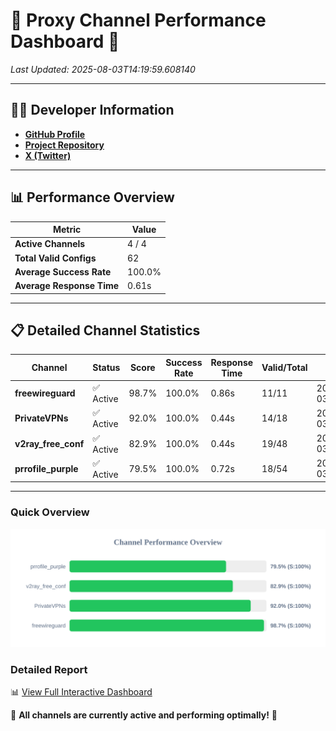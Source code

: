 # 🌟 Proxy Channel Performance Dashboard 🌟

_Last Updated: 2025-08-03T14:19:59.608140_

---

## 👩‍💻 Developer Information

- **[GitHub Profile](https://github.com/4n0nymou3)**  
- **[Project Repository](https://github.com/4n0nymou3/multi-proxy-config-fetcher)**  
- **[X (Twitter)](https://x.com/4n0nymou3)**  

---

## 📊 Performance Overview

| Metric                | Value       |
|-----------------------|-------------|
| **Active Channels**   | 4 / 4       |
| **Total Valid Configs** | 62          |
| **Average Success Rate** | 100.0%      |
| **Average Response Time** | 0.61s       |

---

## 📋 Detailed Channel Statistics

| Channel          | Status     | Score  | Success Rate | Response Time | Valid/Total | Last Success               |
|------------------|------------|--------|--------------|---------------|-------------|----------------------------|
| **freewireguard**  | ✅ Active  | 98.7%  | 100.0% | 0.86s         | 11/11       | 2025-08-03T14:19:59.606410 |
| **PrivateVPNs**  | ✅ Active  | 92.0%  | 100.0% | 0.44s         | 14/18       | 2025-08-03T14:19:58.725481 |
| **v2ray_free_conf**  | ✅ Active  | 82.9%  | 100.0% | 0.44s         | 19/48       | 2025-08-03T14:19:58.250458 |
| **prrofile_purple**  | ✅ Active  | 79.5%  | 100.0% | 0.72s         | 18/54       | 2025-08-03T14:19:57.714887 |

---

### Quick Overview
<div align="center">
  <a href="https://raw.githubusercontent.com/nullluser/NullRepo/refs/heads/main/assets/channel_stats_chart.svg">
    <img src="https://raw.githubusercontent.com/nullluser/NullRepo/refs/heads/main/assets/channel_stats_chart.svg" alt="Source Performance Statistics" width="800">
  </a>
</div>

### Detailed Report
📊 [View Full Interactive Dashboard](https://htmlpreview.github.io/?https://github.com/nullluser/NullRepo/blob/main/assets/performance_report.html)

🎉 **All channels are currently active and performing optimally!** 🎉

